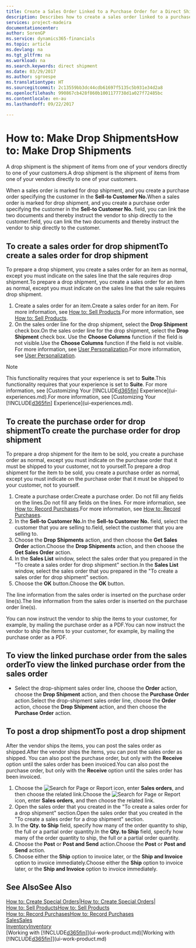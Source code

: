 ```yaml
---
title: Create a Sales Order Linked to a Purchase Order for a Direct Shipment | Microsoft Docs
description: Describes how to create a sales order linked to a purchase order to enable shipment directly from the vendor to the customer.
services: project-madeira
documentationcenter: 
author: SorenGP
ms.service: dynamics365-financials
ms.topic: article
ms.devlang: na
ms.tgt_pltfrm: na
ms.workload: na
ms.search.keywords: direct shipment
ms.date: 03/29/2017
ms.author: sgroespe
ms.translationtype: HT
ms.sourcegitcommit: 2c13559bb3dc44cdb61697f5135c5b931e34d2a8
ms.openlocfilehash: 990867cb428f860b1001177738d1a027f72485bc
ms.contentlocale: en-au
ms.lasthandoff: 09/22/2017

---
```

# <a name="how-to-make-drop-shipments"></a><span data-ttu-id="3b768-103">How to: Make Drop Shipments</span><span class="sxs-lookup"><span data-stu-id="3b768-103">How to: Make Drop Shipments</span></span>
<span data-ttu-id="3b768-104">A drop shipment is the shipment of items from one of your vendors directly to one of your customers.</span><span class="sxs-lookup"><span data-stu-id="3b768-104">A drop shipment is the shipment of items from one of your vendors directly to one of your customers.</span></span>

<span data-ttu-id="3b768-105">When a sales order is marked for drop shipment, and you create a purchase order specifying the customer in the **Sell-to Customer No.**</span><span class="sxs-lookup"><span data-stu-id="3b768-105">When a sales order is marked for drop shipment, and you create a purchase order specifying the customer in the **Sell-to Customer No.**</span></span> <span data-ttu-id="3b768-106">field, you can link the two documents and thereby instruct the vendor to ship directly to the customer.</span><span class="sxs-lookup"><span data-stu-id="3b768-106">field, you can link the two documents and thereby instruct the vendor to ship directly to the customer.</span></span>

## <a name="to-create-a-sales-order-for-drop-shipment"></a><span data-ttu-id="3b768-107">To create a sales order for drop shipment</span><span class="sxs-lookup"><span data-stu-id="3b768-107">To create a sales order for drop shipment</span></span>
<span data-ttu-id="3b768-108">To prepare a drop shipment, you create a sales order for an item as normal, except you must indicate on the sales line that the sale requires drop shipment.</span><span class="sxs-lookup"><span data-stu-id="3b768-108">To prepare a drop shipment, you create a sales order for an item as normal, except you must indicate on the sales line that the sale requires drop shipment.</span></span>

1. <span data-ttu-id="3b768-109">Create a sales order for an item.</span><span class="sxs-lookup"><span data-stu-id="3b768-109">Create a sales order for an item.</span></span> <span data-ttu-id="3b768-110">For more information, see [How to: Sell Products](sales-how-sell-products.md).</span><span class="sxs-lookup"><span data-stu-id="3b768-110">For more information, see [How to: Sell Products](sales-how-sell-products.md).</span></span>
2. <span data-ttu-id="3b768-111">On the sales order line for the drop shipment, select the **Drop Shipment** check box.</span><span class="sxs-lookup"><span data-stu-id="3b768-111">On the sales order line for the drop shipment, select the **Drop Shipment** check box.</span></span> <span data-ttu-id="3b768-112">Use the **Choose Columns** function if the field is not visible.</span><span class="sxs-lookup"><span data-stu-id="3b768-112">Use the **Choose Columns** function if the field is not visible.</span></span> <span data-ttu-id="3b768-113">For more information, see [User Personalization](ui-user-personalization.md).</span><span class="sxs-lookup"><span data-stu-id="3b768-113">For more information, see [User Personalization](ui-user-personalization.md).</span></span>

> [!NOTE]  
>   <span data-ttu-id="3b768-114">This functionality requires that your experience is set to **Suite**.</span><span class="sxs-lookup"><span data-stu-id="3b768-114">This functionality requires that your experience is set to **Suite**.</span></span> <span data-ttu-id="3b768-115">For more information, see [Customizing Your [!INCLUDE[d365fin](includes/d365fin_md.md)] Experience](ui-experiences.md).</span><span class="sxs-lookup"><span data-stu-id="3b768-115">For more information, see [Customizing Your [!INCLUDE[d365fin](includes/d365fin_md.md)] Experience](ui-experiences.md).</span></span>

## <a name="to-create-the-purchase-order-for-drop-shipment"></a><span data-ttu-id="3b768-116">To create the purchase order for drop shipment</span><span class="sxs-lookup"><span data-stu-id="3b768-116">To create the purchase order for drop shipment</span></span>
<span data-ttu-id="3b768-117">To prepare a drop shipment for the item to be sold, you create a purchase order as normal, except you must indicate on the purchase order that it must be shipped to your customer, not to yourself.</span><span class="sxs-lookup"><span data-stu-id="3b768-117">To prepare a drop shipment for the item to be sold, you create a purchase order as normal, except you must indicate on the purchase order that it must be shipped to your customer, not to yourself.</span></span>

1. <span data-ttu-id="3b768-118">Create a purchase order.</span><span class="sxs-lookup"><span data-stu-id="3b768-118">Create a purchase order.</span></span> <span data-ttu-id="3b768-119">Do not fill any fields on the lines.</span><span class="sxs-lookup"><span data-stu-id="3b768-119">Do not fill any fields on the lines.</span></span> <span data-ttu-id="3b768-120">For more information, see [How to: Record Purchases](purchasing-how-record-purchases.md).</span><span class="sxs-lookup"><span data-stu-id="3b768-120">For more information, see [How to: Record Purchases](purchasing-how-record-purchases.md).</span></span>
2. <span data-ttu-id="3b768-121">In the **Sell-to Customer No.**</span><span class="sxs-lookup"><span data-stu-id="3b768-121">In the **Sell-to Customer No.**</span></span> <span data-ttu-id="3b768-122">field, select the customer that you are selling to.</span><span class="sxs-lookup"><span data-stu-id="3b768-122">field, select the customer that you are selling to.</span></span>
3. <span data-ttu-id="3b768-123">Choose the **Drop Shipments** action, and then choose the **Get Sales Order** action.</span><span class="sxs-lookup"><span data-stu-id="3b768-123">Choose the **Drop Shipments** action, and then choose the **Get Sales Order** action.</span></span>
4. <span data-ttu-id="3b768-124">In the **Sales List** window, select the sales order that you prepared in the "To create a sales order for drop shipment" section.</span><span class="sxs-lookup"><span data-stu-id="3b768-124">In the **Sales List** window, select the sales order that you prepared in the "To create a sales order for drop shipment" section.</span></span>
5. <span data-ttu-id="3b768-125">Choose the **OK** button.</span><span class="sxs-lookup"><span data-stu-id="3b768-125">Choose the **OK** button.</span></span>

<span data-ttu-id="3b768-126">The line information from the sales order is inserted on the purchase order line(s).</span><span class="sxs-lookup"><span data-stu-id="3b768-126">The line information from the sales order is inserted on the purchase order line(s).</span></span>

<span data-ttu-id="3b768-127">You can now instruct the vendor to ship the items to your customer, for example, by mailing the purchase order as a PDF.</span><span class="sxs-lookup"><span data-stu-id="3b768-127">You can now instruct the vendor to ship the items to your customer, for example, by mailing the purchase order as a PDF.</span></span>     

## <a name="to-view-the-linked-purchase-order-from-the-sales-order"></a><span data-ttu-id="3b768-128">To view the linked purchase order from the sales order</span><span class="sxs-lookup"><span data-stu-id="3b768-128">To view the linked purchase order from the sales order</span></span>
* <span data-ttu-id="3b768-129">Select the drop-shipment sales order line, choose the **Order** action, choose the **Drop Shipment** action, and then choose the **Purchase Order** action.</span><span class="sxs-lookup"><span data-stu-id="3b768-129">Select the drop-shipment sales order line, choose the **Order** action, choose the **Drop Shipment** action, and then choose the **Purchase Order** action.</span></span>

## <a name="to-post-a-drop-shipment"></a><span data-ttu-id="3b768-130">To post a drop shipment</span><span class="sxs-lookup"><span data-stu-id="3b768-130">To post a drop shipment</span></span>
<span data-ttu-id="3b768-131">After the vendor ships the items, you can post the sales order as shipped.</span><span class="sxs-lookup"><span data-stu-id="3b768-131">After the vendor ships the items, you can post the sales order as shipped.</span></span> <span data-ttu-id="3b768-132">You can also post the purchase order, but only with the **Receive** option until the sales order has been invoiced.</span><span class="sxs-lookup"><span data-stu-id="3b768-132">You can also post the purchase order, but only with the **Receive** option until the sales order has been invoiced.</span></span>

1. <span data-ttu-id="3b768-133">Choose the ![Search for Page or Report](media/ui-search/search_small.png "Search for Page or Report icon") icon, enter **Sales orders**, and then choose the related link.</span><span class="sxs-lookup"><span data-stu-id="3b768-133">Choose the ![Search for Page or Report](media/ui-search/search_small.png "Search for Page or Report icon") icon, enter **Sales orders**, and then choose the related link.</span></span>
2. <span data-ttu-id="3b768-134">Open the sales order that you created in the "To create a sales order for a drop shipment" section.</span><span class="sxs-lookup"><span data-stu-id="3b768-134">Open the sales order that you created in the "To create a sales order for a drop shipment" section.</span></span>
3. <span data-ttu-id="3b768-135">In the **Qty. to Ship** field, specify how many of the order quantity to ship, the full or a partial order quantity.</span><span class="sxs-lookup"><span data-stu-id="3b768-135">In the **Qty. to Ship** field, specify how many of the order quantity to ship, the full or a partial order quantity.</span></span>
4. <span data-ttu-id="3b768-136">Choose the **Post** or **Post and Send** action.</span><span class="sxs-lookup"><span data-stu-id="3b768-136">Choose the **Post** or **Post and Send** action.</span></span>
5. <span data-ttu-id="3b768-137">Choose either the **Ship** option to invoice later, or the **Ship and Invoice** option to invoice immediately.</span><span class="sxs-lookup"><span data-stu-id="3b768-137">Choose either the **Ship** option to invoice later, or the **Ship and Invoice** option to invoice immediately.</span></span>

## <a name="see-also"></a><span data-ttu-id="3b768-138">See Also</span><span class="sxs-lookup"><span data-stu-id="3b768-138">See Also</span></span>
<span data-ttu-id="3b768-139">[How to: Create Special Orders](sales-how-to-create-special-orders.md)|</span><span class="sxs-lookup"><span data-stu-id="3b768-139">[How to: Create Special Orders](sales-how-to-create-special-orders.md)|</span></span>  
[<span data-ttu-id="3b768-140">How to: Sell Products</span><span class="sxs-lookup"><span data-stu-id="3b768-140">How to: Sell Products</span></span>](sales-how-sell-products.md)  
[<span data-ttu-id="3b768-141">How to: Record Purchases</span><span class="sxs-lookup"><span data-stu-id="3b768-141">How to: Record Purchases</span></span>](purchasing-how-record-purchases.md)  
[<span data-ttu-id="3b768-142">Sales</span><span class="sxs-lookup"><span data-stu-id="3b768-142">Sales</span></span>](sales-manage-sales.md)  
[<span data-ttu-id="3b768-143">Inventory</span><span class="sxs-lookup"><span data-stu-id="3b768-143">Inventory</span></span>](inventory-manage-inventory.md)  
<span data-ttu-id="3b768-144">[Working with [!INCLUDE[d365fin](includes/d365fin_md.md)]](ui-work-product.md)</span><span class="sxs-lookup"><span data-stu-id="3b768-144">[Working with [!INCLUDE[d365fin](includes/d365fin_md.md)]](ui-work-product.md)</span></span>

